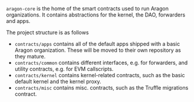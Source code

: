 `aragon-core` is the home of the smart contracts used to run Aragon organizations. It contains abstractions for the kernel, the DAO, forwarders and apps.

The project structure is as follows

- `contracts/apps` contains all of the default apps shipped with a basic Aragon organization. These will be moved to their own repository as they mature.
- `contracts/common` contains different interfaces, e.g. for forwarders, and utility contracts, e.g. for EVM callscripts.
- `contracts/kernel` contains kernel-related contracts, such as the basic default kernel and the kernel proxy.
- `contracts/misc` contains misc. contracts, such as the Truffle migrations contract.

